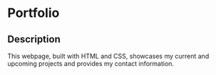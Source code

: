 # Portfolio

## Description
This webpage, built with HTML and CSS, showcases my current and upcoming projects and provides my contact information.
